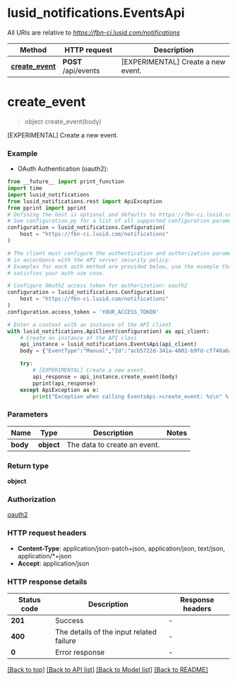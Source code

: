 # lusid_notifications.EventsApi

All URIs are relative to *https://fbn-ci.lusid.com/notifications*

Method | HTTP request | Description
------------- | ------------- | -------------
[**create_event**](EventsApi.md#create_event) | **POST** /api/events | [EXPERIMENTAL] Create a new event.


# **create_event**
> object create_event(body)

[EXPERIMENTAL] Create a new event.

### Example

* OAuth Authentication (oauth2):
```python
from __future__ import print_function
import time
import lusid_notifications
from lusid_notifications.rest import ApiException
from pprint import pprint
# Defining the host is optional and defaults to https://fbn-ci.lusid.com/notifications
# See configuration.py for a list of all supported configuration parameters.
configuration = lusid_notifications.Configuration(
    host = "https://fbn-ci.lusid.com/notifications"
)

# The client must configure the authentication and authorization parameters
# in accordance with the API server security policy.
# Examples for each auth method are provided below, use the example that
# satisfies your auth use case.

# Configure OAuth2 access token for authorization: oauth2
configuration = lusid_notifications.Configuration(
    host = "https://fbn-ci.lusid.com/notifications"
)
configuration.access_token = 'YOUR_ACCESS_TOKEN'

# Enter a context with an instance of the API client
with lusid_notifications.ApiClient(configuration) as api_client:
    # Create an instance of the API class
    api_instance = lusid_notifications.EventsApi(api_client)
    body = {"EventType":"Manual","Id":"acb5722d-341a-4802-b9fd-cf740a6a7797","Message":"TestMessage","Details":"TestDetails","EventTime":"2021-08-27T17:39:02.9427036+01:00"} # object | The data to create an event.

    try:
        # [EXPERIMENTAL] Create a new event.
        api_response = api_instance.create_event(body)
        pprint(api_response)
    except ApiException as e:
        print("Exception when calling EventsApi->create_event: %s\n" % e)
```

### Parameters

Name | Type | Description  | Notes
------------- | ------------- | ------------- | -------------
 **body** | **object**| The data to create an event. | 

### Return type

**object**

### Authorization

[oauth2](../README.md#oauth2)

### HTTP request headers

 - **Content-Type**: application/json-patch+json, application/json, text/json, application/*+json
 - **Accept**: application/json

### HTTP response details
| Status code | Description | Response headers |
|-------------|-------------|------------------|
**201** | Success |  -  |
**400** | The details of the input related failure |  -  |
**0** | Error response |  -  |

[[Back to top]](#) [[Back to API list]](../README.md#documentation-for-api-endpoints) [[Back to Model list]](../README.md#documentation-for-models) [[Back to README]](../README.md)

